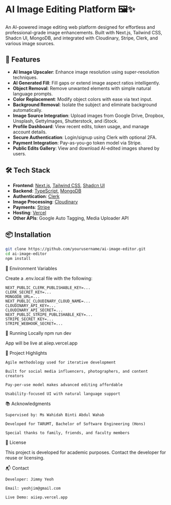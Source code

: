 # AI Image Editing Platform 🖼️✨

An AI-powered image editing web platform designed for effortless and professional-grade image enhancements. Built with Next.js, Tailwind CSS, Shadcn UI, MongoDB, and integrated with Cloudinary, Stripe, Clerk, and various image sources.

## 🚀 Features

- **AI Image Upscaler**: Enhance image resolution using super-resolution techniques.
- **AI Generated Fill**: Fill gaps or extend image aspect ratios intelligently.
- **Object Removal**: Remove unwanted elements with simple natural language prompts.
- **Color Replacement**: Modify object colors with ease via text input.
- **Background Removal**: Isolate the subject and eliminate background automatically.
- **Image Source Integration**: Upload images from Google Drive, Dropbox, Unsplash, GettyImages, Shutterstock, and iStock.
- **Profile Dashboard**: View recent edits, token usage, and manage account details.
- **Secure Authentication**: Login/signup using Clerk with optional 2FA.
- **Payment Integration**: Pay-as-you-go token model via Stripe.
- **Public Edits Gallery**: View and download AI-edited images shared by users.

## 🛠 Tech Stack

- **Frontend**: [Next.js](https://nextjs.org/), [Tailwind CSS](https://tailwindcss.com/), [Shadcn UI](https://ui.shadcn.com/)
- **Backend**: [TypeScript](https://www.typescriptlang.org/), [MongoDB](https://www.mongodb.com/)
- **Authentication**: [Clerk](https://clerk.dev/)
- **Image Processing**: [Cloudinary](https://cloudinary.com/)
- **Payments**: [Stripe](https://stripe.com/)
- **Hosting**: [Vercel](https://vercel.com/)
- **Other APIs**: Google Auto Tagging, Media Uploader API

## 📦 Installation

```bash
git clone https://github.com/yourusername/ai-image-editor.git
cd ai-image-editor
npm install
```
🔑 Environment Variables

Create a .env.local file with the following:
```
NEXT_PUBLIC_CLERK_PUBLISHABLE_KEY=...
CLERK_SECRET_KEY=...
MONGODB_URL=...
NEXT_PUBLIC_CLOUDINARY_CLOUD_NAME=...
CLOUDINARY_API_KEY=...
CLOUDINARY_API_SECRET=...
NEXT_PUBLIC_STRIPE_PUBLISHABLE_KEY=...
STRIPE_SECRET_KEY=...
STRIPE_WEBHOOK_SECRET=...
```

🧪 Running Locally
npm run dev

App will be live at aiiep.vercel.app



🧠 Project Highlights

    Agile methodology used for iterative development

    Built for social media influencers, photographers, and content creators

    Pay-per-use model makes advanced editing affordable

    Usability-focused UI with natural language support

📚 Acknowledgments

    Supervised by: Ms Wahidah Binti Abdul Wahab

    Developed for TARUMT, Bachelor of Software Engineering (Hons)

    Special thanks to family, friends, and faculty members

📄 License

This project is developed for academic purposes. Contact the developer for reuse or licensing.

📬 Contact

    Developer: Jimmy Yeoh

    Email: yeohjim@gmail.com

    Live Demo: aiiep.vercel.app



